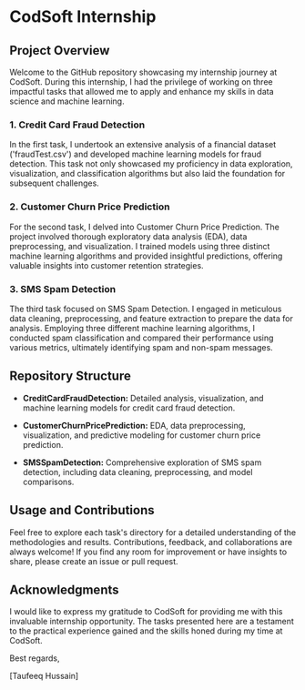 # CodSoft Internship

## Project Overview

Welcome to the GitHub repository showcasing my internship journey at CodSoft. During this internship, I had the privilege of working on three impactful tasks that allowed me to apply and enhance my skills in data science and machine learning.

### 1. Credit Card Fraud Detection

In the first task, I undertook an extensive analysis of a financial dataset ('fraudTest.csv') and developed machine learning models for fraud detection. This task not only showcased my proficiency in data exploration, visualization, and classification algorithms but also laid the foundation for subsequent challenges.

### 2. Customer Churn Price Prediction

For the second task, I delved into Customer Churn Price Prediction. The project involved thorough exploratory data analysis (EDA), data preprocessing, and visualization. I trained models using three distinct machine learning algorithms and provided insightful predictions, offering valuable insights into customer retention strategies.

### 3. SMS Spam Detection

The third task focused on SMS Spam Detection. I engaged in meticulous data cleaning, preprocessing, and feature extraction to prepare the data for analysis. Employing three different machine learning algorithms, I conducted spam classification and compared their performance using various metrics, ultimately identifying spam and non-spam messages.

## Repository Structure

- **CreditCardFraudDetection:** Detailed analysis, visualization, and machine learning models for credit card fraud detection.
  
- **CustomerChurnPricePrediction:** EDA, data preprocessing, visualization, and predictive modeling for customer churn price prediction.

- **SMSSpamDetection:** Comprehensive exploration of SMS spam detection, including data cleaning, preprocessing, and model comparisons.

## Usage and Contributions

Feel free to explore each task's directory for a detailed understanding of the methodologies and results. Contributions, feedback, and collaborations are always welcome! If you find any room for improvement or have insights to share, please create an issue or pull request.

## Acknowledgments

I would like to express my gratitude to CodSoft for providing me with this invaluable internship opportunity. The tasks presented here are a testament to the practical experience gained and the skills honed during my time at CodSoft.

Best regards,

[Taufeeq Hussain]
